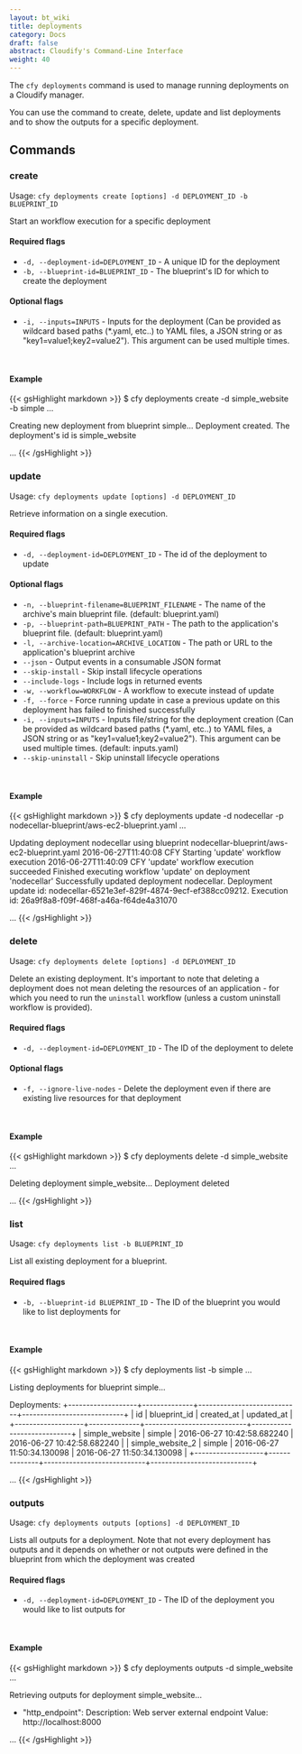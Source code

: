 ```yaml
---
layout: bt_wiki
title: deployments
category: Docs
draft: false
abstract: Cloudify's Command-Line Interface
weight: 40
---
```


The `cfy deployments` command is used to manage running deployments on a Cloudify manager.

You can use the command to create, delete, update and list deployments and to show the outputs for a specific deployment.


## Commands

### create

Usage: `cfy deployments create [options] -d DEPLOYMENT_ID -b BLUEPRINT_ID`

Start an workflow execution for a specific deployment 

#### Required flags

*  `-d, --deployment-id=DEPLOYMENT_ID` -
                        A unique ID for the deployment
*  `-b, --blueprint-id=BLUEPRINT_ID` -
                        The blueprint's ID for which to create the deployment

#### Optional flags

*  `-i, --inputs=INPUTS` -
                        Inputs for the deployment (Can be provided as wildcard
                        based paths (*.yaml, etc..) to YAML files, a JSON
                        string or as "key1=value1;key2=value2"). This argument
                        can be used multiple times.


&nbsp;
#### Example

{{< gsHighlight  markdown  >}}
$ cfy deployments create -d simple_website -b simple
...

Creating new deployment from blueprint simple...
Deployment created. The deployment's id is simple_website

...
{{< /gsHighlight >}}

### update

Usage: `cfy deployments update [options] -d DEPLOYMENT_ID`

Retrieve information on a single execution.

#### Required flags

*  `-d, --deployment-id=DEPLOYMENT_ID` -
                        The id of the deployment to update

#### Optional flags

*  `-n, --blueprint-filename=BLUEPRINT_FILENAME` -
                        The name of the archive's main blueprint file.
                        (default: blueprint.yaml)
*  `-p, --blueprint-path=BLUEPRINT_PATH` -
                        The path to the application's blueprint file.
                        (default: blueprint.yaml)
*  `-l, --archive-location=ARCHIVE_LOCATION` -
                        The path or URL to the application's blueprint archive
*  `--json` -               Output events in a consumable JSON format
*  `--skip-install` -       Skip install lifecycle operations
*  `--include-logs` -       Include logs in returned events
*  `-w, --workflow=WORKFLOW` -
                        A workflow to execute instead of update
*  `-f, --force` -          Force running update in case a previous update on this
                        deployment has failed to finished successfully
*  `-i, --inputs=INPUTS` -
                        Inputs file/string for the deployment creation (Can be
                        provided as wildcard based paths (*.yaml, etc..) to
                        YAML files, a JSON string or as
                        "key1=value1;key2=value2"). This argument can be used
                        multiple times. (default: inputs.yaml)
*  `--skip-uninstall` -      Skip uninstall lifecycle operations

&nbsp;
#### Example

{{< gsHighlight  markdown  >}}
$ cfy deployments update -d nodecellar -p nodecellar-blueprint/aws-ec2-blueprint.yaml
...

Updating deployment nodecellar using blueprint nodecellar-blueprint/aws-ec2-blueprint.yaml
2016-06-27T11:40:08 CFY <nodecellar> Starting 'update' workflow execution
2016-06-27T11:40:09 CFY <nodecellar> 'update' workflow execution succeeded
Finished executing workflow 'update' on deployment 'nodecellar'
Successfully updated deployment nodecellar. Deployment update id: nodecellar-6521e3ef-829f-4874-9ecf-ef388cc09212. Execution id: 26a9f8a8-f09f-468f-a46a-f64de4a31070

...
{{< /gsHighlight >}}

### delete

Usage: `cfy deployments delete [options] -d DEPLOYMENT_ID` 

Delete an existing deployment. It's important to note that deleting a deployment does not mean deleting the resources of an application - for which you need to run the `uninstall` workflow (unless a custom uninstall workflow is provided).

#### Required flags

*  `-d, --deployment-id=DEPLOYMENT_ID` - The ID of the deployment to delete

#### Optional flags

*  `-f, --ignore-live-nodes` - Delete the deployment even if there are existing live resources for that deployment

&nbsp;
#### Example

{{< gsHighlight  markdown  >}}
$ cfy deployments delete -d simple_website
...

Deleting deployment simple_website...
Deployment deleted

...
{{< /gsHighlight >}}

### list

Usage: `cfy deployments list -b BLUEPRINT_ID`

List all existing deployment for a blueprint.

#### Required flags

*  `-b, --blueprint-id BLUEPRINT_ID` - The ID of the blueprint you would like to list deployments for


&nbsp;
#### Example

{{< gsHighlight  markdown  >}}
$ cfy deployments list -b simple
...

Listing deployments for blueprint simple...

Deployments:
+-------------------+--------------+----------------------------+----------------------------+
|         id        | blueprint_id |         created_at         |         updated_at         |
+-------------------+--------------+----------------------------+----------------------------+
|   simple_website  |    simple    | 2016-06-27 10:42:58.682240 | 2016-06-27 10:42:58.682240 |
|  simple_website_2 |    simple    | 2016-06-27 11:50:34.130098 | 2016-06-27 11:50:34.130098 |
+-------------------+--------------+----------------------------+----------------------------+

...
{{< /gsHighlight >}}

### outputs

Usage: `cfy deployments outputs [options] -d DEPLOYMENT_ID`

Lists all outputs for a deployment. Note that not every deployment has outputs and it depends on whether or not outputs were defined in the blueprint from which the deployment was created

#### Required flags

* `-d, --deployment-id=DEPLOYMENT_ID` - The ID of the deployment you would like to list outputs for

&nbsp;
#### Example

{{< gsHighlight  markdown  >}}
$ cfy deployments outputs -d simple_website
...

Retrieving outputs for deployment simple_website...
 - "http_endpoint":
     Description: Web server external endpoint
     Value: http://localhost:8000

...
{{< /gsHighlight >}}
